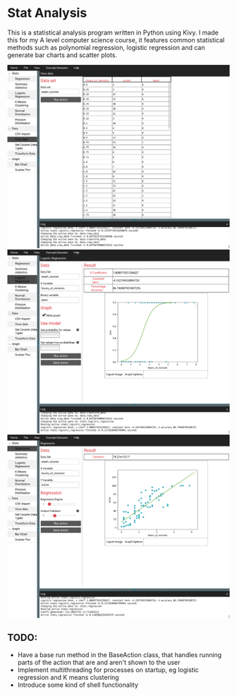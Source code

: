 # Stat Analysis
This is a statistical analysis program written in Python using Kivy. I made this
for my A level computer science course, it features common statistical methods
such as polynomial regression, logistic regression and can generate bar charts
and scatter plots. 

![The program displaying a data set](img1.png)
![Program displaying a fitted logistic regression model](img2.png)
![Program displaying a fitted linear regression model](img3.png)


## TODO:
* Have a base run method in the BaseAction class, that handles running
parts of the action that are and aren't shown to the user
* Implement multithreading for processes on startup, eg logistic
regression and K means clustering
* Introduce some kind of shell functionality
